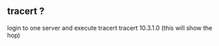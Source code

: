 tracert ? 
----------------------------------------------------------------------------
login to one server and execute tracert <dest ip>
tracert 10.3.1.0 (this will show the hop)

